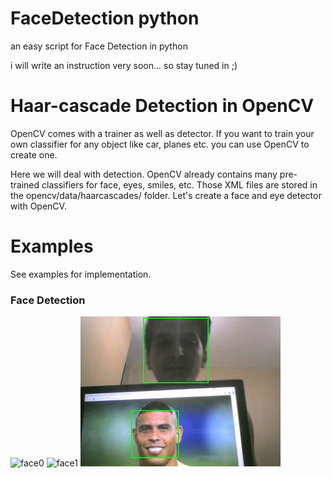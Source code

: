 # FaceDetection python
an easy script for Face Detection in python

i will write an instruction very soon... so stay tuned in ;)

# Haar-cascade Detection in OpenCV
OpenCV comes with a trainer as well as detector. If you want to train your own classifier for any object like car, planes etc. you can use OpenCV to create one.

Here we will deal with detection. OpenCV already contains many pre-trained classifiers for face, eyes, smiles, etc. Those XML files are stored in the opencv/data/haarcascades/ folder. Let's create a face and eye detector with OpenCV.
# Examples


See examples for implementation.

### Face Detection

![face0](https://user-images.githubusercontent.com/31125521/29702727-c796acc4-8972-11e7-8043-117dd2761833.jpg)
![face1](https://user-images.githubusercontent.com/31125521/29702730-c79d3904-8972-11e7-8ccb-e8c467244ad8.jpg)
![face1](saeid_face.jpg)



